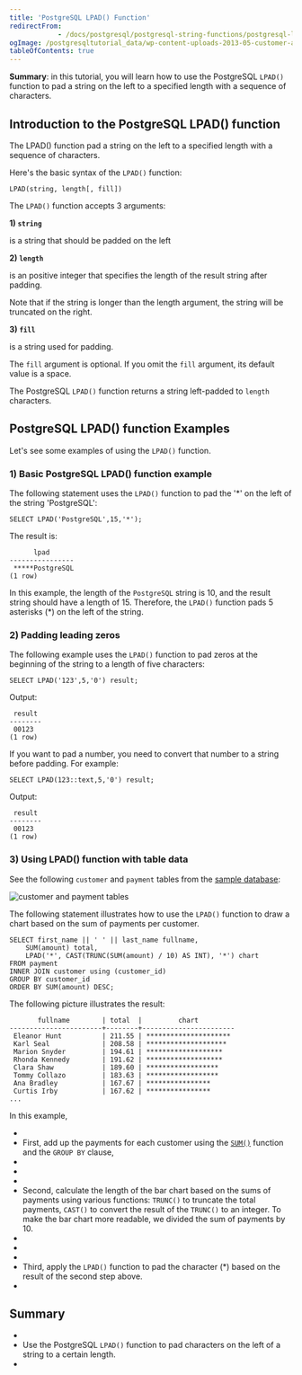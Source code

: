 ```yaml
---
title: 'PostgreSQL LPAD() Function'
redirectFrom: 
            - /docs/postgresql/postgresql-string-functions/postgresql-lpad/
ogImage: /postgresqltutorial_data/wp-content-uploads-2013-05-customer-and-payment-tables.png
tableOfContents: true
---
```



**Summary**: in this tutorial, you will learn how to use the PostgreSQL `LPAD()` function to pad a string on the left to a specified length with a sequence of characters.





## Introduction to the PostgreSQL LPAD() function





The LPAD() function pad a string on the left to a specified length with a sequence of characters.





Here's the basic syntax of the `LPAD()` function:





```
LPAD(string, length[, fill])
```





The `LPAD()` function accepts 3 arguments:





**1) `string`**





is a string that should be padded on the left





**2) `length`**





is an positive integer that specifies the length of the result string after padding.





Note that if the string is longer than the length argument, the string will be truncated on the right.





**3) `fill`**





is a string used for padding.





The `fill` argument is optional. If you omit the `fill` argument, its default value is a space.





The PostgreSQL `LPAD()` function returns a string left-padded to `length` characters.





## PostgreSQL LPAD() function Examples





Let's see some examples of using the `LPAD()` function.





### 1) Basic PostgreSQL LPAD() function example





The following statement uses the `LPAD()` function to pad the '\*' on the left of the string 'PostgreSQL':





```
SELECT LPAD('PostgreSQL',15,'*');
```





The result is:





```
      lpad
----------------
 *****PostgreSQL
(1 row)
```





In this example, the length of the `PostgreSQL` string is 10, and the result string should have a length of 15. Therefore, the `LPAD()` function pads 5 asterisks (\*) on the left of the string.





### 2) Padding leading zeros





The following example uses the `LPAD()` function to pad zeros at the beginning of the string to a length of five characters:





```
SELECT LPAD('123',5,'0') result;
```





Output:





```
 result
--------
 00123
(1 row)
```





If you want to pad a number, you need to convert that number to a string before padding. For example:





```
SELECT LPAD(123::text,5,'0') result;
```





Output:





```
 result
--------
 00123
(1 row)
```





### 3) Using LPAD() function with table data





See the following `customer` and `payment` tables from the [sample database](https://www.postgresqltutorial.com/postgresql-getting-started/postgresql-sample-database/):





![customer and payment tables](/postgresqltutorial_data/wp-content-uploads-2013-05-customer-and-payment-tables.png)





The following statement illustrates how to use the `LPAD()` function to draw a chart based on the sum of payments per customer.





```
SELECT first_name || ' ' || last_name fullname,
    SUM(amount) total,
    LPAD('*', CAST(TRUNC(SUM(amount) / 10) AS INT), '*') chart
FROM payment
INNER JOIN customer using (customer_id)
GROUP BY customer_id
ORDER BY SUM(amount) DESC;
```





The following picture illustrates the result:





```
       fullname        | total  |         chart
-----------------------+--------+-----------------------
 Eleanor Hunt          | 211.55 | *********************
 Karl Seal             | 208.58 | ********************
 Marion Snyder         | 194.61 | *******************
 Rhonda Kennedy        | 191.62 | *******************
 Clara Shaw            | 189.60 | ******************
 Tommy Collazo         | 183.63 | ******************
 Ana Bradley           | 167.67 | ****************
 Curtis Irby           | 167.62 | ****************
...
```





In this example,





- 
- First, add up the payments for each customer using the [`SUM()`](https://www.postgresqltutorial.com/postgresql-aggregate-functions/postgresql-sum-function/) function and the `GROUP BY` clause,
- 
-
- 
- Second, calculate the length of the bar chart based on the sums of payments using various functions: `TRUNC()` to truncate the total payments, `CAST()` to convert the result of the `TRUNC()` to an integer. To make the bar chart more readable, we divided the sum of payments by 10.
- 
-
- 
- Third, apply the `LPAD()` function to pad the character (\*) based on the result of the second step above.
- 





## Summary





- 
- Use the PostgreSQL `LPAD()` function to pad characters on the left of a string to a certain length.
- 


